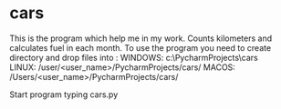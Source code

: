 # cars
This is the program which help me in my work. 
Counts kilometers and calculates fuel in each month.
To use the program you need to create directory and drop files into :
WINDOWS:
c:\PycharmProjects\cars\
LINUX:
/user/<user_name>/PycharmProjects/cars/
MACOS:
/Users/<user_name>/PycharmProjects/cars/

Start program typing cars.py
